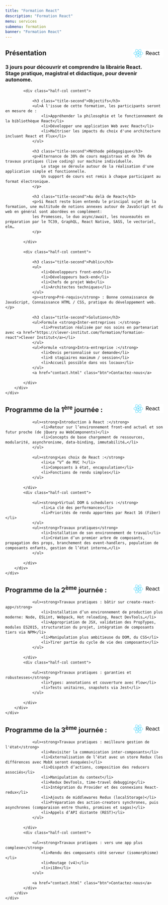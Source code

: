 ```yaml
---
title: "Formation React"
description: "Formation React"
menu: services
submenu: formation
banner: "Formation React"
---
```

<div class="section-title">
	<div class="wrap cf">
		<div class="inner">
			<h2>
				<img src="img/logo-react.png" alt="React" style="width:100px;float:right;">
				Présentation
			</h2>
		</div>
	</div>
</div>

<section class="section">
	<div class="wrap cf">
		<div class="inner half-cols">
			<h3 class="title-second">3 jours pour découvrir et comprendre la librairie React.<br>
				Stage pratique, magistral et didactique, pour devenir autonome.
			</h3>

			<div class="half-col content">

				<h3 class="title-second">Objectifs</h3>
				<ul>À l'issue de cette formation, les participants seront en mesure de :
					<li>Appréhender la philosophie et le fonctionnement de la bibliothèque React</li>
					<li>Développer une application Web avec React</li>
					<li>Maîtriser les impacts du choix d'une architecture incluant React et Flux</li>
				</ul>

				<h3 class="title-second">Méthode pédagogique</h3>
				<p>Alternance de 30% de cours magistraux et de 70% de travaux pratiques (live coding) sur machine individuelle.
					Le stage se déroule autour de la réalisation d'une application simple et fonctionnelle.
					Un support de cours est remis à chaque participant au format électronique.
				</p>

				<h3 class="title-second">Au delà de React</h3>
				<p>Si React reste bien entendu le principal sujet de la formation, une multitude de notions annexes autour de JavaScript et du web en général sont abordées en complément:
				les Promesses, le duo async/await, les nouveautés en préparation par le TC39, GraphQL, React Native, SASS, le vectoriel, elm…
				</p>

			</div>

			<div class="half-col content">

				<h3 class="title-second">Public</h3>
				<ul>
					<li>Développeurs front-end</li>
					<li>Développeurs back-end</li>
					<li>Chefs de projet Web</li>
					<li>Architectes techniques</li>
				</ul>
				<p><strong>Pré-requis</strong> : Bonne connaissance de JavaScript, Connaissance HTML / CSS, pratique du développement web.</p>

				<h3 class="title-second">Solutions</h3>
				<ul>Formule <strong>Inter-entreprises :</strong>
					<li>Prestation réalisée par nos soins en partenariat avec <a href="https://clever-institut.com/formation/formation-react">Clever Institut</a></li>
				</ul>
				<ul>Formule <strong>Intra-entreprise :</strong>
					<li>Devis personnalisé sur demande</li>
					<li>8 stagiaires maximum / session</li>
					<li>Accueil possible dans vos locaux</li>
				</ul>
				<a href="contact.html" class="btn">Contactez-nous</a>

			</div>
		</div>
	</div>
</section>

<div class="section-title">
	<div class="wrap cf">
		<div class="inner">
			<h2>
				<img src="img/logo-react.png" alt="React" style="width:100px;float:right;">
				Programme de la 1<sup>ère</sup> journée :
			</h2>
		</div>
	</div>
</div>

<section class="section">
	<div class="wrap cf">
		<div class="inner half-cols">
			<div class="half-col content">

				<ul><strong>Introduction à React :</strong>
					<li>Retour sur l’environnement front-end actuel et son futur proche (de jQuery au WebComponents)</li>
					<li>Concepts de base chargement de ressources, modularité, asynchronisme, data-binding, immutabilité…</li>
				</ul>

				<ul><strong>Les choix de React :</strong>
					<li>Le “V” de MVC ?</li>
					<li>Composants à état, encapsulation</li>
					<li>Fonctions de rendu simples</li>
				</ul>

			</div>
			<div class="half-col content">

				<ul><strong>Virtual DOM & schedulers :</strong>
					<li>La clé des performances</li>
					<li>Priorités de rendu apportées par React 16 (Fiber)</li>
				</ul>
				<ul><strong>Travaux pratiques</strong>
					<li>Installation de son environnement de travail</li>
					<li>Création d’un premier arbre de composants, propagation des props, branchement des event-handlers, population de composants enfants, gestion de l’état interne…</li>
				</ul>

			</div>
		</div>
	</div>
</section>

<div class="section-title">
	<div class="wrap cf">
		<div class="inner">
			<h2>
				<img src="img/logo-react.png" alt="React" style="width:100px;float:right;">
				Programme de la 2<sup>ème</sup> journée :
			</h2>
		</div>
	</div>
</div>

<section class="section">
	<div class="wrap cf">
		<div class="inner half-cols">
			<div class="half-col content">

				<ul><strong>Travaux pratiques : bâtir sur create-react-app</strong>
					<li>Installation d’un environnement de production plus moderne: Node, ESLint, Webpack, Hot reloading, React DevTools…</li>
					<li>Appropriation de JSX, validation des PropTypes, modules ES2015, structuration du projet, intégration de composants tiers via NPM</li>
					<li>Manipulation plus ambitieuse du DOM, du CSS</li>
					<li>Tirer partie du cycle de vie des composants</li>
				</ul>

			</div>
			<div class="half-col content">

				<ul><strong>Travaux pratiques : garanties et robustesses</strong>
					<li>Types: annotations et couverture avec Flow</li>
					<li>Tests unitaires, snapshots via Jest</li>
				</ul>

			</div>
		</div>
	</div>
</section>

<div class="section-title">
	<div class="wrap cf">
		<div class="inner">
			<h2>
				<img src="img/logo-react.png" alt="React" style="width:100px;float:right;">
				Programme de la 3<sup>ème</sup> journée :
			</h2>
		</div>
	</div>
</div>

<section class="section">
	<div class="wrap cf">
		<div class="inner half-cols">
			<div class="half-col content">

				<ul><strong>Travaux pratiques : meilleure gestion de l'état</strong>
					<li>Revisiter la communication inter-composants</li>
					<li>Externalisation de l’état avec un store Redux (les différences avec MobX seront évoquées)</li>
					<li>Dispatch d’actions, composition des reducers associés</li>
					<li>Manipulation du context</li>
					<li>Redux DevTools, time-travel debugging</li>
					<li>Intégration du Provider et des connexions React-redux</li>
					<li>Ajouts de middlewares Redux (localStorage)</li>
					<li>Préparation des action-creators synchrones, puis asynchrones (comparaison entre thunks, promises et sagas)</li>
					<li>Appels d’API distante (REST)</li>
				</ul>

			</div>
			<div class="half-col content">

				<ul><strong>Travaux pratiques : vers une app plus complexe</strong>
					<li>Rendu des composants côté serveur (isomorphisme)</li>
					<li>Routage (v4)</li>
					<li>i18n</li>
				</ul>

				<a href="contact.html" class="btn">Contactez-nous</a>
			</div>
		</div>
	</div>
</section>
